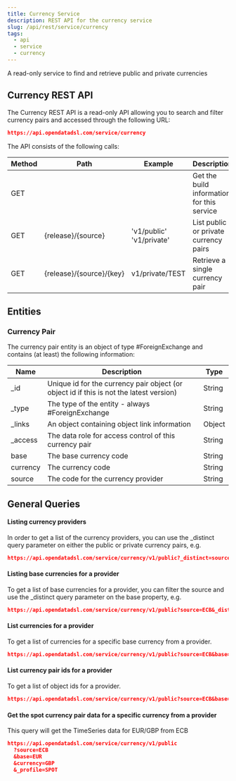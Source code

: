 ```yaml
---
title: Currency Service
description: REST API for the currency service
slug: /api/rest/service/currency
tags:
  - api
  - service
  - currency
---
```

A read-only service to find and retrieve public and private currencies

## Currency REST API

The Currency REST API is a read-only API allowing you to search and filter currency pairs and accessed through the following URL:
```json
https://api.opendatadsl.com/service/currency
```

The API consists of the following calls:

|**Method**|**Path**|**Example**|**Description**|
|-|-|-|-|
|GET|||Get the build information for this service|
|GET|{release}/{source}|'v1/public' 'v1/private'|List public or private currency pairs|
|GET|{release}/{source}/{key}|v1/private/TEST|Retrieve a single currency pair|

## Entities

### Currency Pair

The currency pair entity is an object of type #ForeignExchange and contains (at least) the following information:

|**Name**|**Description**|**Type**|
|-|-|-|
|_id|Unique id for the currency pair object (or object id if this is not the latest version)|String|
|_type|The type of the entity - always #ForeignExchange|String|
|_links|An object containing object link information|Object|
|_access|The data role for access control of this currency pair|String|
|base|The base currency code|String|
|currency|The currency code|String|
|source|The code for the currency provider|String|

## General Queries

#### Listing currency providers

In order to get a list of the currency providers, you can use the _distinct query parameter on either the public or private currency pairs, e.g.
```json
https://api.opendatadsl.com/service/currency/v1/public?_distinct=source
```

#### Listing base currencies for a provider

To get a list of base currencies for a provider, you can filter the source and use the _distinct query parameter on the base property, e.g.
```json
https://api.opendatadsl.com/service/currency/v1/public?source=ECB&_distinct=base
```
#### List currencies for a provider

To get a list of currencies for a specific base currency from a provider.
```json
https://api.opendatadsl.com/service/currency/v1/public?source=ECB&base=EUR&_distinct=currency
```

#### List currency pair ids for a provider

To get a list of object ids for a provider.
```json
https://api.opendatadsl.com/service/currency/v1/public?source=ECB&base=EUR&_distinct=_id
```

#### Get the spot currency pair data for a specific currency from a provider

This query will get the TimeSeries data for EUR/GBP from ECB
```json
https://api.opendatadsl.com/service/currency/v1/public
  ?source=ECB
  &base=EUR
  &currency=GBP
  &_profile=SPOT
```
